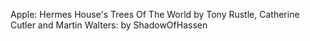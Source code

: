 Apple: Hermes House's Trees Of The World by Tony Rustle, Catherine Cutler and Martin Walters: by ShadowOfHassen


